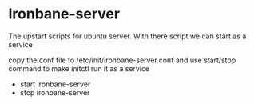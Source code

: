Ironbane-server
===============

The upstart scripts for ubuntu server. With there script we can start as a service

copy the conf file to /etc/init/ironbane-server.conf and use start/stop command to make initctl run it as a service

* start ironbane-server
* stop ironbane-server
